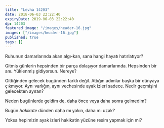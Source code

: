```yaml
---
title: "Levha 14203"
date: 2018-06-03 22:22:40
expiryDate: 2019-06-03 22:22:40
dp: 14203
featured_image: "/images/header-16.jpg"
images: ["/images/header-16.jpg"]
published: true
tags: []
---
```




Ruhunun damarlarında akan algı-kan, sana hangi hayatı hatırlatıyor?

Gitmiş günlerin hepsinden bir parça dolaşıyor damarlarında. Hepsinden bir anı. Yüklenmiş gidiyorsun. Nereye?

Gittiğinden gelecek bugünden farklı değil. Attığın adımlar başka bir dünyaya çıkmıyor. Aynı varlığın, aynı vechesinde ayak izleri sadece. Nedir geçmişini gelecekten ayıran?

Neden bugünlerde geldim de, daha önce veya daha sonra gelmedim?

Bugün *hakikate* dünden daha mı yakın, daha mı uzak?

Yoksa hepimizin ayak izleri hakikatin yüzüne resim yapmak için mi?

